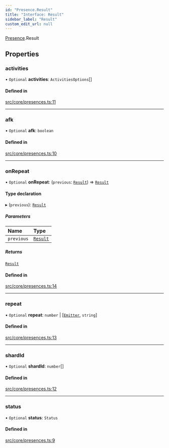 ```yaml
---
id: "Presence.Result"
title: "Interface: Result"
sidebar_label: "Result"
custom_edit_url: null
---
```


[Presence](../namespaces/Presence.md).Result

## Properties

### activities

• `Optional` **activities**: `ActivitiesOptions`[]

#### Defined in

[src/core/presences.ts:11](https://github.com/sern-handler/handler/blob/b0399f9/src/core/presences.ts#L11)

___

### afk

• `Optional` **afk**: `boolean`

#### Defined in

[src/core/presences.ts:10](https://github.com/sern-handler/handler/blob/b0399f9/src/core/presences.ts#L10)

___

### onRepeat

• `Optional` **onRepeat**: (`previous`: [`Result`](Presence.Result.md)) => [`Result`](Presence.Result.md)

#### Type declaration

▸ (`previous`): [`Result`](Presence.Result.md)

##### Parameters

| Name | Type |
| :------ | :------ |
| `previous` | [`Result`](Presence.Result.md) |

##### Returns

[`Result`](Presence.Result.md)

#### Defined in

[src/core/presences.ts:14](https://github.com/sern-handler/handler/blob/b0399f9/src/core/presences.ts#L14)

___

### repeat

• `Optional` **repeat**: `number` \| [[`Emitter`](Emitter.md), `string`]

#### Defined in

[src/core/presences.ts:13](https://github.com/sern-handler/handler/blob/b0399f9/src/core/presences.ts#L13)

___

### shardId

• `Optional` **shardId**: `number`[]

#### Defined in

[src/core/presences.ts:12](https://github.com/sern-handler/handler/blob/b0399f9/src/core/presences.ts#L12)

___

### status

• `Optional` **status**: `Status`

#### Defined in

[src/core/presences.ts:9](https://github.com/sern-handler/handler/blob/b0399f9/src/core/presences.ts#L9)
